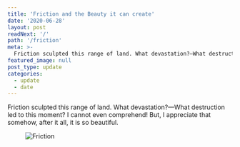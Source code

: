```yaml
---
title: 'Friction and the Beauty it can create'
date: '2020-06-28'
layout: post
readNext: '/'
path: '/friction'
meta: >-
  Friction sculpted this range of land. What devastation?—What destruction led to this moment? I cannot even comprehend! But, I appreciate that somehow, after it all, it is so beautiful.
featured_image: null
post_type: update
categories:
  - update
  - date
---
```


Friction sculpted this range of land. What devastation?—What destruction led to this moment? I cannot even comprehend! But, I appreciate that somehow, after it all, it is so beautiful.

<figure class="figure--post">
  <img src="https://yowainwright.imgix.net/friction/friction.jpg?auto=format&w=800&fit=crop&crop=focalpoint&auto=format" alt="Friction" />
</figure>
